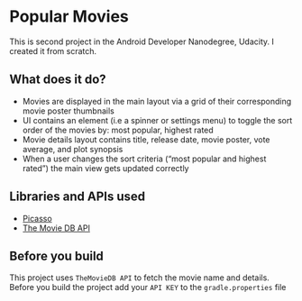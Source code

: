 # Popular Movies
This is second project in the Android Developer Nanodegree, Udacity. I created it from scratch.

## What does it do?
- Movies are displayed in the main layout via a grid of their corresponding movie poster thumbnails
- UI contains an element (i.e a spinner or settings menu) to toggle the sort order of the movies by: most popular, highest rated
- Movie details layout contains title, release date, movie poster, vote average, and plot synopsis
- When a user changes the sort criteria (“most popular and highest rated”) the main view gets updated correctly

## Libraries and APIs used
- [Picasso](http://square.github.io/picasso/)
- [The Movie DB API](https://www.themoviedb.org/documentation/api)

## Before you build
  This project uses `TheMovieDB API` to fetch the movie name and details. Before you build the project add your `API KEY` to the `gradle.properties` file

